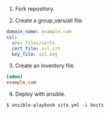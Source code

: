 1. Fork repository.

2. Create a  group_vars/all file.

```yaml
domain_name: example.com
ssl:
  src: files/certs
  cert_file: ssl.crt
  key_file: ssl.key
```

3. Create an inventory file.

```ini
[odoo]
example.com
```

4. Deploy with ansible.

```shell
$ ansible-playbook site.yml -i hosts
```

